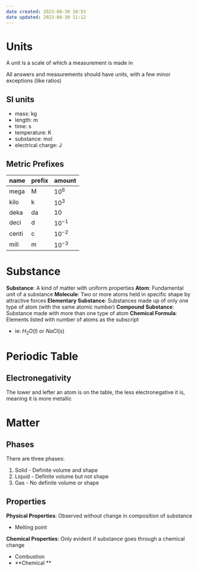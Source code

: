 ```yaml
---
date created: 2023-08-30 10:53
date updated: 2023-08-30 11:12
---
```


# Units

A unit is a scale of which a measurement is made in

All answers and measurements should have units, with a few minor exceptions (like ratios)

## SI units

- mass: kg
- length: m
- time: s
- temperature: K
- substance: mol
- electrical charge: J

## Metric Prefixes

| name  | prefix | amount    |
| ----- | ------ | --------- |
| mega  | M      | $10^6$    |
| kilo  | k      | $10^3$    |
| deka  | da     | $10$      |
| deci  | d      | $10^{-1}$ |
| centi | c      | $10^{-2}$ |
| mili  | m      | $10^{-3}$ |

# Substance

**Substance**: A kind of matter with uniform properties
**Atom**: Fundamental unit of a substance
**Molecule**: Two or more atoms held in specific shape by attractive forces
**Elementary Substance**: Substances made up of only one type of atom (with the same atomic number)
**Compound Substance**: Substance made with more than one type of atom
**Chemical Formula**: Elements listed with number of atoms as the subscript

- ie: $H_2O(l)$ or $NaCl(s)$

# Periodic Table

## Electronegativity

The lower and lefter an atom is on the table, the less electronegative it is, meaning it is more metallic

# Matter

## Phases

There are three phases:

1. Solid - Definite volume and shape
2. Liquid - Definite volume but not shape
3. Gas - No definite volume or shape

## Properties

**Physical Properties**: Observed without change in composition of substance

- Melting point

**Chemical Properties**: Only evident if substance goes through a chemical change

- Combustion
- **Chemical **